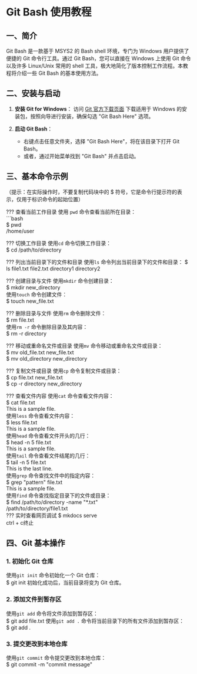 # Git Bash 使用教程

## 一、简介
Git Bash 是一款基于 MSYS2 的 Bash shell 环境，专门为 Windows 用户提供了便捷的 Git 命令行工具。通过 Git Bash，您可以直接在 Windows 上使用 Git 命令以及许多 Linux/Unix 常用的 shell 工具，极大地简化了版本控制工作流程。本教程将介绍一些 Git Bash 的基本使用方法。

## 二、安装与启动

1. **安装 Git for Windows**：
   访问 [Git 官方下载页面](https://git-scm.com/downloads) 下载适用于 Windows 的安装包，按照向导进行安装，确保勾选 "Git Bash Here" 选项。

2. **启动 Git Bash**：
   - 右键点击任意文件夹，选择 "Git Bash Here"，将在该目录下打开 Git Bash。
   - 或者，通过开始菜单找到 "Git Bash" 并点击启动。

## 三、基本命令示例   
（提示：在实际操作时，不要复制代码块中的 $ 符号，它是命令行提示符的表示，仅用于标识命令的起始位置）

??? 查看当前工作目录
    使用 `pwd` 命令查看当前所在目录：  
    ```bash  
    $ pwd  
    /home/user  

??? 切换工作目录
    使用`cd` 命令切换工作目录：      
    $ cd /path/to/directory  

??? 列出当前目录下的文件和目录
    使用`ls` 命令列出当前目录下的文件和目录：
    $ ls
    file1.txt  file2.txt  directory1  directory2

??? 创建目录与文件
    使用`mkdir` 命令创建目录：  
    $ mkdir new_directory   
    使用`touch` 命令创建文件：   
    $ touch new_file.txt

??? 删除目录与文件
    使用`rm` 命令删除文件：     
    $ rm file.txt  
    使用`rm -r` 命令删除目录及其内容：     
    $ rm -r directory  

??? 移动或重命名文件或目录
    使用`mv` 命令移动或重命名文件或目录：    
    $ mv old_file.txt new_file.txt  
    $ mv old_directory new_directory

??? 复制文件或目录
    使用`cp` 命令复制文件或目录：    
    $ cp file.txt new_file.txt  
    $ cp -r directory new_directory

??? 查看文件内容
    使用`cat` 命令查看文件内容：    
    $ cat file.txt   
    This is a sample file.   
    使用`less` 命令查看文件内容：       
    $ less file.txt  
    This is a sample file.  
    使用`head` 命令查看文件开头的几行：       
    $ head -n 5 file.txt   
    This is a sample file.  
    使用`tail` 命令查看文件结尾的几行：      
    $ tail -n 5 file.txt  
    This is the last line.  
    使用`grep` 命令查找文件中的指定内容：      
    $ grep "pattern" file.txt  
    This is a sample file.  
    使用`find` 命令查找指定目录下的文件或目录：      
    $ find /path/to/directory -name "*.txt"  
    /path/to/directory/file1.txt  
??? 实时查看网页调试
    $ mkdocs serve    
    ctrl + c终止

## 四、Git 基本操作

### 1. 初始化 Git 仓库
使用`git init` 命令初始化一个 Git 仓库：    
$ git init
初始化成功后，当前目录将变为 Git 仓库。

### 2. 添加文件到暂存区
使用`git add` 命令将文件添加到暂存区：    
$ git add file.txt
使用`git add .` 命令将当前目录下的所有文件添加到暂存区：    
$ git add .

### 3. 提交更改到本地仓库
使用`git commit` 命令提交更改到本地仓库：  
$ git commit -m "commit message"







